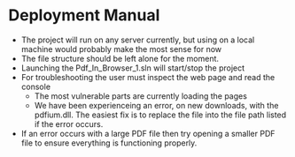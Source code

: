 # Deployment Manual

- The project will run on any server currently, but using on a local machine would probably make the most sense for now
- The file structure should be left alone for the moment.
- Launching the Pdf_In_Browser_1.sln will start/stop the project
- For troubleshooting the user must inspect the web page and read the console
    - The most vulnerable parts are currently loading the pages
    - We have been experienceing an error, on new downloads, with the pdfium.dll. The easiest fix is to replace the file into the file path listed if the error occurs.
- If an error occurs with a large PDF file then try opening a smaller PDF file to ensure everything is functioning properly.
